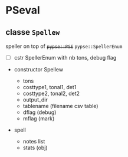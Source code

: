 # PSeval





## classe `Spellew`

speller on top of  ~~`pypse::PSE`~~   `pypse::SpellerEnum` 

- [ ] cstr SpellerEnum with nb tons, debug flag



- constructor Spellew
  - tons
  - costtype1, tonal1, det1
  - costtype2, tonal2, det2
  - output_dir 
  - tablename (filename csv table)
  - dflag (debug)
  - mflag (mark)



- spell
  - notes list
  - stats (obj)